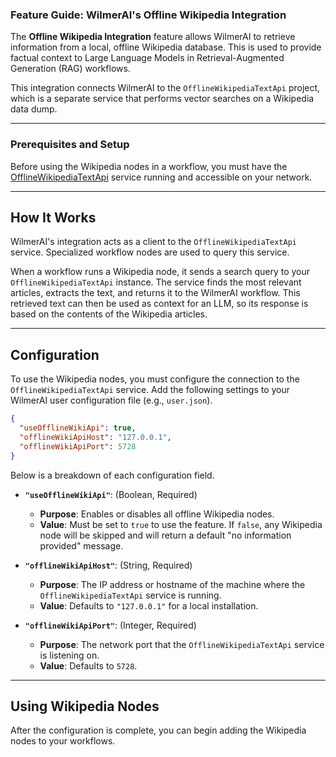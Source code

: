 ### **Feature Guide: WilmerAI's Offline Wikipedia Integration**

The **Offline Wikipedia Integration** feature allows WilmerAI to retrieve information from a local, offline Wikipedia
database. This is used to provide factual context to Large Language Models in Retrieval-Augmented Generation (RAG)
workflows.

This integration connects WilmerAI to the `OfflineWikipediaTextApi` project, which is a separate service that performs
vector searches on a Wikipedia data dump.

-----

### **Prerequisites and Setup**

Before using the Wikipedia nodes in a workflow, you must have
the [OfflineWikipediaTextApi](https://github.com/SomeOddCodeGuy/OfflineWikipediaTextApi) service running and accessible
on your network.

-----

## How It Works

WilmerAI's integration acts as a client to the `OfflineWikipediaTextApi` service. Specialized workflow nodes are used to
query this service.

When a workflow runs a Wikipedia node, it sends a search query to your `OfflineWikipediaTextApi` instance. The service
finds the most relevant articles, extracts the text, and returns it to the WilmerAI workflow. This retrieved text can
then be used as context for an LLM, so its response is based on the contents of the Wikipedia articles.

-----

## Configuration

To use the Wikipedia nodes, you must configure the connection to the `OfflineWikipediaTextApi` service. Add the
following settings to your WilmerAI user configuration file (e.g., `user.json`).

```json
{
  "useOfflineWikiApi": true,
  "offlineWikiApiHost": "127.0.0.1",
  "offlineWikiApiPort": 5728
}
```

Below is a breakdown of each configuration field.

* **`"useOfflineWikiApi"`**: (Boolean, Required)

    * **Purpose**: Enables or disables all offline Wikipedia nodes.
    * **Value**: Must be set to `true` to use the feature. If `false`, any Wikipedia node will be skipped and will
      return a default "no information provided" message.

* **`"offlineWikiApiHost"`**: (String, Required)

    * **Purpose**: The IP address or hostname of the machine where the `OfflineWikipediaTextApi` service is running.
    * **Value**: Defaults to `"127.0.0.1"` for a local installation.

* **`"offlineWikiApiPort"`**: (Integer, Required)

    * **Purpose**: The network port that the `OfflineWikipediaTextApi` service is listening on.
    * **Value**: Defaults to `5728`.

-----

## Using Wikipedia Nodes

After the configuration is complete, you can begin adding the Wikipedia nodes to your workflows.
